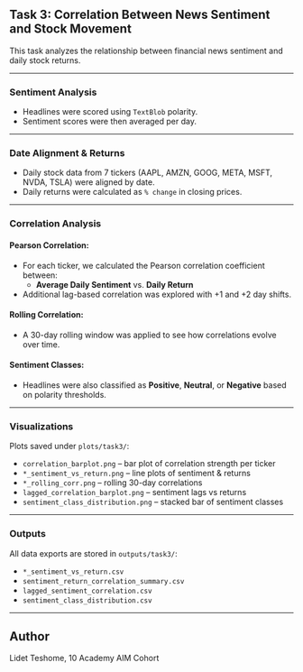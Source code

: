 
## Task 3: Correlation Between News Sentiment and Stock Movement

This task analyzes the relationship between financial news sentiment and daily stock returns.

---

### Sentiment Analysis
- Headlines were scored using `TextBlob` polarity.
- Sentiment scores were then averaged per day.

---

### Date Alignment & Returns
- Daily stock data from 7 tickers (AAPL, AMZN, GOOG, META, MSFT, NVDA, TSLA) were aligned by date.
- Daily returns were calculated as `% change` in closing prices.

---

### Correlation Analysis

#### Pearson Correlation:
- For each ticker, we calculated the Pearson correlation coefficient between:
  - **Average Daily Sentiment** vs. **Daily Return**
- Additional lag-based correlation was explored with +1 and +2 day shifts.

#### Rolling Correlation:
- A 30-day rolling window was applied to see how correlations evolve over time.

#### Sentiment Classes:
- Headlines were also classified as **Positive**, **Neutral**, or **Negative** based on polarity thresholds.

---

### Visualizations

Plots saved under `plots/task3/`:
- `correlation_barplot.png` – bar plot of correlation strength per ticker
- `*_sentiment_vs_return.png` – line plots of sentiment & returns
- `*_rolling_corr.png` – rolling 30-day correlations
- `lagged_correlation_barplot.png` – sentiment lags vs returns
- `sentiment_class_distribution.png` – stacked bar of sentiment classes

---

### Outputs

All data exports are stored in `outputs/task3/`:
- `*_sentiment_vs_return.csv`
- `sentiment_return_correlation_summary.csv`
- `lagged_sentiment_correlation.csv`
- `sentiment_class_distribution.csv`

---

## Author

Lidet Teshome, 10 Academy AIM Cohort